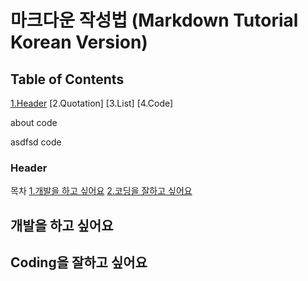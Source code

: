 # 마크다운 작성법 (Markdown Tutorial Korean Version)

## Table of Contents
[1.Header](#Header)
[2.Quotation]
[3.List]
[4.Code]


  about code
  
  asdfsd
    code

### Header

목차
[1.개발을 하고 싶어요](#개발을-하고-싶어요)
[2.코딩을 잘하고 싶어요](#coding을-잘하고-싶어요)

## 개발을 하고 싶어요
## Coding을 잘하고 싶어요
